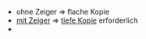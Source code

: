 - ohne Zeiger $\Rightarrow$ flache Kopie
- <u>mit Zeiger</u> $\Rightarrow$ <u>tiefe Kopie</u> erforderlich 
- 